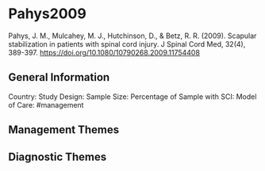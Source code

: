 # Pahys2009
Pahys, J. M., Mulcahey, M. J., Hutchinson, D., & Betz, R. R. (2009). Scapular stabilization in patients with spinal cord injury. J Spinal Cord Med, 32(4), 389-397. https://doi.org/10.1080/10790268.2009.11754408 

## General Information
Country: 
Study Design: 
Sample Size: 
Percentage of Sample with SCI:
Model of Care: #management 

## Management Themes


## Diagnostic Themes
